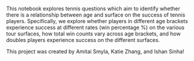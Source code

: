 This notebook explores tennis questions which aim to identify whether there is a relationship between age and surface on the success of tennis players. Specifically, we explore whether players in different age brackets experience success at different rates (win percentage %) on the various tour surfaces, how total win counts vary across age brackets, and how doubles players experience success on the different surfaces.  

This project was created by Amitai Smyla, Katie Zhang, and Ishan Sinha!
